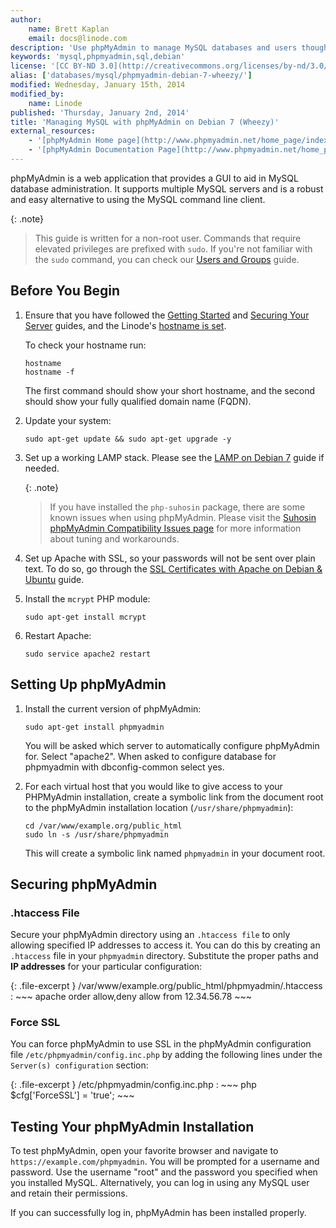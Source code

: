```yaml
---
author:
    name: Brett Kaplan
    email: docs@linode.com
description: 'Use phpMyAdmin to manage MySQL databases and users though a web interface.'
keywords: 'mysql,phpmyadmin,sql,debian'
license: '[CC BY-ND 3.0](http://creativecommons.org/licenses/by-nd/3.0/us/)'
alias: ['databases/mysql/phpmyadmin-debian-7-wheezy/']
modified: Wednesday, January 15th, 2014
modified_by:
    name: Linode
published: 'Thursday, January 2nd, 2014'
title: 'Managing MySQL with phpMyAdmin on Debian 7 (Wheezy)'
external_resources:
    - '[phpMyAdmin Home page](http://www.phpmyadmin.net/home_page/index.php)'
    - '[phpMyAdmin Documentation Page](http://www.phpmyadmin.net/home_page/docs.php)'
---
```


phpMyAdmin is a web application that provides a GUI to aid in MySQL database administration. It supports multiple MySQL servers and is a robust and easy alternative to using the MySQL command line client.

{: .note}
>
>This guide is written for a non-root user. Commands that require elevated privileges are prefixed with `sudo`. If you're not familiar with the `sudo` command, you can check our [Users and Groups](/docs/tools-reference/linux-users-and-groups) guide.

## Before You Begin

1.  Ensure that you have followed the [Getting Started](/docs/getting-started) and [Securing Your Server](/docs/security/securing-your-server) guides, and the Linode's [hostname is set](/docs/getting-started#setting-the-hostname).

    To check your hostname run:

        hostname
        hostname -f

    The first command should show your short hostname, and the second should show your fully qualified domain name (FQDN).

2.  Update your system:

        sudo apt-get update && sudo apt-get upgrade -y
        
3.  Set up a working LAMP stack. Please see the [LAMP on Debian 7](/docs/websites/lamp/lamp-server-on-debian-7-wheezy) guide if needed.

    {: .note}
    >
    >If you have installed the `php-suhosin` package, there are some known issues when using phpMyAdmin. Please visit the [Suhosin phpMyAdmin Compatibility Issues page](http://www.hardened-php.net/hphp/troubleshooting.html) for more information about tuning and workarounds.
    
4.  Set up Apache with SSL, so your passwords will not be sent over plain text. To do so, go through the [SSL Certificates with Apache on Debian & Ubuntu](/docs/security/ssl/ssl-apache2-debian-ubuntu) guide.

5.  Install the `mcrypt` PHP module:

        sudo apt-get install mcrypt
        
6.  Restart Apache:

        sudo service apache2 restart


## Setting Up phpMyAdmin

1.  Install the current version of phpMyAdmin:

        sudo apt-get install phpmyadmin

    You will be asked which server to automatically configure phpMyAdmin for. Select "apache2". When asked to configure database for phpmyadmin with dbconfig-common select yes.

2.  For each virtual host that you would like to give access to your PHPMyAdmin installation, create a symbolic link from the document root to the phpMyAdmin installation location (`/usr/share/phpmyadmin`):

        cd /var/www/example.org/public_html
        sudo ln -s /usr/share/phpmyadmin

    This will create a symbolic link named `phpmyadmin` in your document root.


## Securing phpMyAdmin

### .htaccess File

Secure your phpMyAdmin directory using an `.htaccess file` to only allowing specified IP addresses to access it. You can do this by creating an `.htaccess` file in your `phpmyadmin` directory. Substitute the proper paths and **IP addresses** for your particular configuration:


{: .file-excerpt }
/var/www/example.org/public_html/phpmyadmin/.htaccess
:   ~~~ apache
    order allow,deny
    allow from 12.34.56.78
    ~~~


### Force SSL

You can force phpMyAdmin to use SSL in the phpMyAdmin configuration file `/etc/phpmyadmin/config.inc.php` by adding the following lines under the `Server(s) configuration` section:

{: .file-excerpt }
/etc/phpmyadmin/config.inc.php
:   ~~~ php
    $cfg['ForceSSL'] = 'true';
    ~~~

## Testing Your phpMyAdmin Installation

To test phpMyAdmin, open your favorite browser and navigate to `https://example.com/phpmyadmin`. You will be prompted for a username and password. Use the username "root" and the password you specified when you installed MySQL. Alternatively, you can log in using any MySQL user and retain their permissions.

If you can successfully log in, phpMyAdmin has been installed properly.
